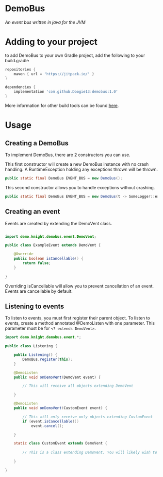 # DemoBus
###### An event bus written in java for the JVM

# Adding to your project
to add DemoBus to your own Gradle project, add the following to your build.gradle
```groovy
repositories {
    maven { url = 'https://jitpack.io/' }
}

dependencies {
    implementation 'com.github.Doogie13:demobus:1.0'
}
```
More information for other build tools can be found [here](https://jitpack.io/).

# Usage

## Creating a DemoBus
To implement DemoBus, there are 2 constructors you can use.

This first constructor will create a new DemoBus instance with no crash handling. A RuntimeException holding any exceptions thrown will be thrown.

```java
public static final DemoBus EVENT_BUS = new DemoBus();
```

This second constructor allows you to handle exceptions without crashing.

```java
public static final DemoBus EVENT_BUS = new DemoBus(t -> SomeLogger::error);
```

## Creating an event
Events are created by extending the DemoVent class.
```java

import demo.knight.demobus.event.DemoVent;

public class ExampleEvent extends DemoVent {

    @Override
    public boolean isCancellable() {
        return false;
    }
    
}
```
Overriding isCancellable will allow you to prevent cancellation of an event. Events are cancellable by default.

## Listening to events
To listen to events, you must first register their parent object. To listen to events, create a method annotated @DemoListen with one parameter. This parameter must be for `<? extends DemoVent>`.

```java
import demo.knight.demobus.event.*;

public class Listening {

    public Listening() {
        DemoBus.register(this);
    }

    @DemoListen
    public void onDemoVent(DemoVent event) {

        // This will receive all objects extending DemoVent

    }

    @DemoListen
    public void onDemoVent(CustomEvent event) {

        // This will only receive only objects extending CustomEvent
        if (event.isCancellable())
            event.cancel();

    }

    static class CustomEvent extends DemoVent {
        
        // This is a class extending DemoVent. You will likely wish to add your own variables here which can be modified by listeners
        
    }

}
```